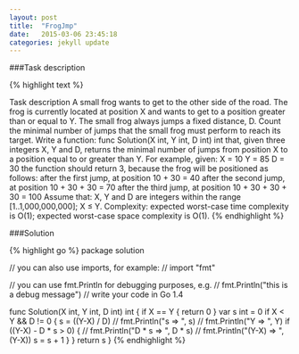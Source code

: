 ```yaml
---
layout: post
title:  "FrogJmp"
date:   2015-03-06 23:45:18
categories: jekyll update
---
```


###Task description

{% highlight text %}

Task description
A small frog wants to get to the other side of the road. The frog is currently located at position X and wants to get to a position greater than or equal to Y. The small frog always jumps a fixed distance, D.
Count the minimal number of jumps that the small frog must perform to reach its target.
Write a function:
func Solution(X int, Y int, D int) int
that, given three integers X, Y and D, returns the minimal number of jumps from position X to a position equal to or greater than Y.
For example, given:
  X = 10
  Y = 85
  D = 30
the function should return 3, because the frog will be positioned as follows:
after the first jump, at position 10 + 30 = 40
after the second jump, at position 10 + 30 + 30 = 70
after the third jump, at position 10 + 30 + 30 + 30 = 100
Assume that:
X, Y and D are integers within the range [1..1,000,000,000];
X ≤ Y.
Complexity:
expected worst-case time complexity is O(1);
expected worst-case space complexity is O(1).
{% endhighlight %}

###Solution

{% highlight go %}
package solution

// you can also use imports, for example:
// import "fmt"

// you can use fmt.Println for debugging purposes, e.g.
// fmt.Println("this is a debug message")
// write your code in Go 1.4
    
func Solution(X int, Y int, D int) int {
    if X == Y {
        return 0
    }
    var s int = 0
    if X < Y && D != 0 {
        s = ((Y-X) / D)
        // fmt.Println("s => ", s)
        // fmt.Println("Y => ", Y)
        if ((Y-X) - D * s > 0) {
            // fmt.Println("D * s => ", D * s)
            // fmt.Println("(Y-X) => ", (Y-X))
            s = s + 1
        }
    }
    return s
}
{% endhighlight %}